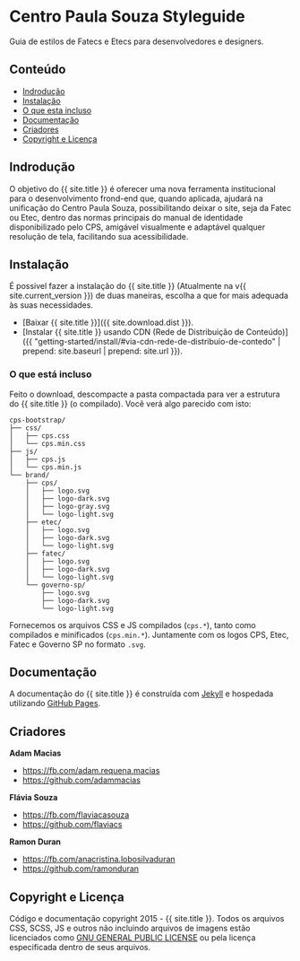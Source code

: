 # Centro Paula Souza Styleguide

Guia de estilos de Fatecs e Etecs para desenvolvedores e designers.

## Conteúdo

* [Indrodução](#indrodução)
* [Instalação](#)
* [O que esta incluso](#)
* [Documentação](#)
* [Criadores](#)
* [Copyright e Licença](#)

## Indrodução

O objetivo do {{ site.title }} é oferecer uma nova ferramenta institucional para o desenvolvimento frond-end que, quando aplicada, ajudará na unificação do Centro Paula Souza, possibilitando deixar o site, seja da Fatec ou Etec, dentro das normas principais do manual de identidade disponibilizado pelo CPS, amigável visualmente e adaptável qualquer resolução de tela, facilitando sua acessibilidade.

## Instalação

É possivel fazer a instalação do {{ site.title }} (Atualmente na v{{ site.current_version }}) de duas maneiras, escolha a que for mais adequada às suas necessidades.

* [Baixar {{ site.title }}]({{ site.download.dist }}).
* [Instalar {{ site.title }} usando CDN (Rede de Distribuição de Conteúdo)]({{ "getting-started/install/#via-cdn-rede-de-distribuio-de-contedo" | prepend: site.baseurl | prepend: site.url }}).

### O que está incluso

Feito o download, descompacte a pasta compactada para ver a estrutura do {{ site.title }} (o compilado). Você verá algo parecido com isto:

```
cps-bootstrap/
├── css/
│   ├── cps.css
│   └── cps.min.css
├── js/
│   ├── cps.js
│   └── cps.min.js
└── brand/
    ├── cps/
    │   ├── logo.svg
    │   ├── logo-dark.svg
    │   ├── logo-gray.svg
    │   └── logo-light.svg
    ├── etec/
    │   ├── logo.svg
    │   ├── logo-dark.svg
    │   └── logo-light.svg
    ├── fatec/
    │   ├── logo.svg
    │   ├── logo-dark.svg
    │   └── logo-light.svg
    └── governo-sp/
        ├── logo.svg
        ├── logo-dark.svg
        └── logo-light.svg
```

Fornecemos os arquivos CSS e JS compilados (`cps.*`), tanto como  compilados e minificados (`cps.min.*`). Juntamente com os logos CPS, Etec, Fatec e Governo SP no formato `.svg`.

## Documentação

A documentação do {{ site.title }} é construída com [Jekyll](http://jekyllrb.com) e hospedada utilizando [GitHub Pages](https://pages.github.com).

## Criadores

**Adam Macias**

* <https://fb.com/adam.requena.macias>
* <https://github.com/adammacias>

**Flávia Souza**

* <https://fb.com/flaviacasouza>
* <https://github.com/flaviacs>

**Ramon Duran**

* <https://fb.com/anacristina.lobosilvaduran>
* <https://github.com/ramonduran>

## Copyright e Licença

Código e documentação copyright 2015 - {{ site.title }}. Todos os arquivos CSS, SCSS, JS e outros não incluindo arquivos de imagens estão licenciados como [GNU GENERAL PUBLIC LICENSE](https://github.com/adammacias/cps-bootstrap/blob/gh-pages/LICENSE) ou pela licença especificada dentro de seus arquivos.
